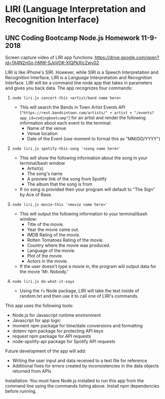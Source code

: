 # LIRI (Language Interpretation and Recognition Interface)
## UNC Coding Bootcamp Node.js Homework  11-9-2018

Screen capture video of LIRI app functions:
https://drive.google.com/open?id=1X4N2nGo-hMW-SJpVOK-XIQPkXlcZwy02

LIRI is like iPhone's SIRI. However, while SIRI is a Speech Interpretation and Recognition Interface, LIRI is a _Language_ Interpretation and Recognition Interface. LIRI will be a command line node app that takes in parameters and gives you back data. The app recognizes four commands:

1. `node liri.js concert-this <artist/band name here>`
   * This will search the Bands in Town Artist Events API (`"https://rest.bandsintown.com/artists/" + artist + "/events?app_id=codingbootcamp"`) for an artist and render the following information about each event to the terminal:
     * Name of the venue
     * Venue location
     * Date of the Event (use moment to format this as "MM/DD/YYYY")

2. `node liri.js spotify-this-song '<song name here>'`
   * This will show the following information about the song in your terminal/bash window
     * Artist(s)
     * The song's name
     * A preview link of the song from Spotify
     * The album that the song is from
   * If no song is provided then your program will default to "The Sign" by Ace of Base.

3. `node liri.js movie-this '<movie name here>'`
   * This will output the following information to your terminal/bash window:
       * Title of the movie.
       * Year the movie came out.
       * IMDB Rating of the movie.
       * Rotten Tomatoes Rating of the movie.
       * Country where the movie was produced.
       * Language of the movie.
       * Plot of the movie.
       * Actors in the movie.
   * If the user doesn't type a movie in, the program will output data for the movie 'Mr. Nobody.'

4. `node liri.js do-what-it-says`
   * Using the `fs` Node package, LIRI will take the text inside of random.txt and then use it to call one of LIRI's commands.

This app uses the following tools:
  * Node.js for Javascript runtime environment
  * Javascript for app logic
  * moment npm package for time/date conversions and formatting
  * dotenv npm package for protecting API keys
  * request npm package for API requests
  * node-spotify-api package for Spotify API requests

Future development of the app will add:
  * Writing the user input and data received to a text file for reference
  * Additional fixes for errors created by inconsistencies in the data objects returned from APIs

Installation: You must have Node.js installed to run this app from the command line using the commands listing above. Install npm dependencies before running. 


